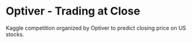 # Optiver - Trading at Close
Kaggle competition organized by Optiver to predict closing price on US stocks.
